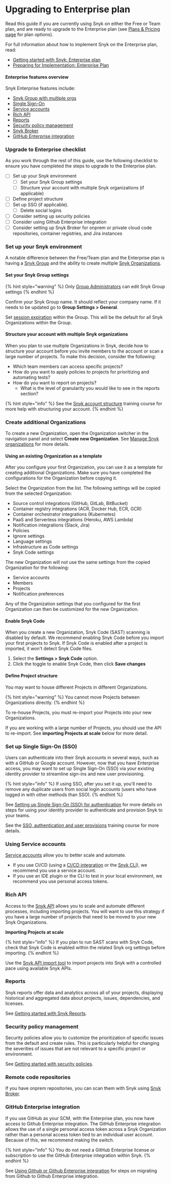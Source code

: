 # Upgrading to Enterprise plan

Read this guide if you are currently using Snyk on either the Free or Team plan, and are ready to upgrade to the Enterprise plan (see [Plans & Pricing page](https://snyk.io/plans/?utm\_medium=Paid-Search\&utm\_source=google\&utm\_campaign=GS\_SN:\_Brand\&utm\_content=BR\_Pricing\&utm\_term=synk%20price\&gclid=Cj0KCQiA\_bieBhDSARIsADU4zLf8Dvv9pa39ofNqQLTd35KUjmfOTABUAGFImlAYnn2P\_f\_HcJtD4ksaAvsgEALw\_wcB) for plan options).

For full information about how to implement Snyk on the Enterprise plan, read:

* [Getting started with Snyk: Enterprise plan](getting-started-with-snyk-enterprise-plan.md)
* [Preparing for Implementation: Enterprise Plan](preparing-for-implementation-enterprise-plan.md)

#### Enterprise features overview

Snyk Enterprise features include:

* [Snyk Group with multiple orgs](../snyk-admin/manage-groups-and-organizations/whats-a-snyk-group.md)
* [Single Sign-On](../snyk-admin/set-up-single-sign-on-sso-for-authentication/)
* [Service accounts](../snyk-admin/service-accounts.md)
* [Rich API](../snyk-api-info/)
* [Reports](../manage-issues/snyk-reports/)
* [Security policy management](../manage-issues/policies/security-policies/)
* [Snyk Broker](../snyk-admin/snyk-broker/)
* [GitHub Enterprise integration](../integrations/git-repository-scm-integrations/github-enterprise-integration.md)

### Upgrade to Enterprise checklist

As you work through the rest of this guide, use the following checklist to ensure you have completed the steps to upgrade to the Enterprise plan.

* [ ] Set up your Snyk environment
  * [ ] Set your Snyk Group settings
  * [ ] Structure your account with multiple Snyk organizations (if applicable)
* [ ] Define project structure
* [ ] Set up SSO (if applicable).
  * [ ] Delete social logins
* [ ] Consider setting up security policies
* [ ] Consider using Github Enterprise integration
* [ ] Consider setting up Snyk Broker for onprem or private cloud code repositories, container registries, and Jira instances

### Set up your Snyk environment

A notable difference between the Free/Team plan and the Enterprise plan is having a [Snyk Group](../snyk-admin/manage-groups-and-organizations/whats-a-snyk-group.md) and the ability to create multiple [Snyk Organizations](../snyk-admin/manage-groups-and-organizations/whats-a-snyk-organization.md).

#### Set your Snyk Group settings

{% hint style="warning" %}
Only [Group Administrators](../snyk-admin/manage-users-and-permissions/managing-permissions.md) can edit Snyk Group settings
{% endhint %}

Confirm your Snyk Group name. It should reflect your company name. If it needs to be updated go to **Group Settings > General**.

Set [session expiration](../snyk-admin/manage-users-and-permissions/session-length.md) within the Group. This will be the default for all Snyk Organizations within the Group.

#### Structure your account with multiple Snyk organizations

When you plan to use multiple Organizations in Snyk, decide how to structure your account before you invite members to the account or scan a large number of projects. To make this decision, consider the following:

* Which team members can access specific projects?
* How do you want to apply policies to projects for prioritizing and automating tests?
* How do you want to report on projects?
  * What is the level of granularity you would like to see in the reports section?

{% hint style="info" %}
See the [Snyk account structure](https://training.snyk.io/courses/snyk-account-structure) training course for more help with structuring your account.
{% endhint %}

### Create additional Organizations

To create a new Organization, open the Organization switcher in the navigation panel and select **Create new Organization**. See [Manage Snyk organizations](../snyk-admin/manage-groups-and-organizations/manage-snyk-organizations.md) for more details.

#### Using an existing Organization as a template

After you configure your first Organization, you can use it as a template for creating additional Organizations. Make sure you have completed the configurations for the Organization before copying it.

Select the Organization from the list. The following settings will be copied from the selected Organization:

* Source control integrations (GitHub, GitLab, BitBucket)
* Container registry integrations (ACR, Docker Hub, ECR, GCR)
* Container orchestrator integrations (Kubernetes)
* PaaS and Serverless integrations (Heroku, AWS Lambda)
* Notification integrations (Slack, Jira)
* Policies
* Ignore settings
* Language settings
* Infrastructure as Code settings
* Snyk Code settings

The new Organization will not use the same settings from the copied Organization for the following:

* Service accounts
* Members
* Projects
* Notification preferences

Any of the Organization settings that you configured for the first Organization can then be customized for the new Organization.

#### Enable Snyk Code

When you create a new Organization, Snyk Code (SAST) scanning is disabled by default. We recommend enabling Snyk Code before you import your first projects to Snyk. If Snyk Code is enabled after a project is imported, it won't detect Snyk Code files.

1. Select the **Settings > Snyk Code** option.
2. Click the toggle to enable Snyk Code, then click **Save changes**

#### Define Project structure

You may want to house different Projects in different Organizations.

{% hint style="warning" %}
You cannot move Projects between Organizations directly.
{% endhint %}

To re-house Projects, you must re-import your Projects into your new Organizations.

If you are working with a large number of Projects, you should use the API to re-import. See **importing Projects at scale** below for more detail.

### Set up Single Sign-On (SSO)

Users can authenticate into their Snyk accounts in several ways, such as with a GitHub or Google account. However, now that you have Enterprise access, you may want to set up Single Sign-On (SSO) via your existing identity provider to streamline sign-ins and new user provisioning.

{% hint style="info" %}
If using SSO, after you set it up, you'll need to remove any duplicate users from social login accounts (users who have logged in with other methods than SSO).
{% endhint %}

See [Setting up Single Sign-On (SSO) for authentication](../snyk-admin/set-up-single-sign-on-sso-for-authentication/) for more details on steps for using your identity provider to authenticate and provision Snyk to your teams.

See the [SSO, authentication and user provisions](https://training.snyk.io/courses/sso) training course for more details.

### Using Service accounts

[Service accounts](../snyk-admin/service-accounts.md) allow you to better scale and automate.

* If you use CI/CD (using a [CI/CD integration](../integrations/ci-cd-integrations/) or the [Snyk CLI](../snyk-cli/)), we recommend you use a service account.
* If you use an IDE plugin or the CLI to test in your local environment, we recommend you use personal access tokens.

### Rich API

Access to the [Snyk API](../snyk-api-info/) allows you to scale and automate different processes, including importing projects. You will want to use this strategy if you have a large number of projects that need to be moved to your new Snyk Organizations.

**Importing Projects at scale**

{% hint style="info" %}
If you plan to run SAST scans with Snyk Code, check that Snyk Code is enabled within the related Snyk org settings before importing.
{% endhint %}

Use the [Snyk API import tool](../snyk-api-info/other-tools/tool-snyk-api-import/) to import projects into Snyk with a controlled pace using available Snyk APIs.

### Reports

Snyk reports offer data and analytics across all of your projects, displaying historical and aggregated data about projects, issues, dependencies, and licenses.

See [Getting started with Snyk Reports](../manage-issues/snyk-reports/reporting-beta-2022/getting-started-with-snyk-reports.md).

### Security policy management

Security policies allow you to customize the prioritization of specific issues from the default and create rules. This is particularly helpful for changing the severities of issues that are not relevant to a specific project or environment.

See [Getting started with security policies](../manage-issues/policies/security-policies/getting-started-with-security-policies.md).

### Remote code repositories

If you have onprem repositories, you can scan them with Snyk using [Snyk Broker](../snyk-admin/snyk-broker/).

### GitHub Enterprise integration

If you use GitHub as your SCM, with the Enterprise plan, you now have access to Github Enterprise integration. The GitHub Enterprise integration allows the use of a single personal access token across a Snyk Organization rather than a personal access token tied to an individual user account. Because of this, we recommend making the switch.

{% hint style="info" %}
You do not need a GitHub Enterprise license or subscription to use the GitHub Enterprise integration within Snyk.
{% endhint %}

See [Using Github or Github Enterprise integration](../integrations/git-repository-scm-integrations/using-github-or-github-enterprise-integration.md) for steps on migrating from Github to Github Enterprise integration.
